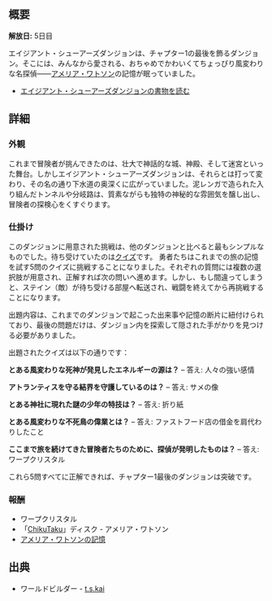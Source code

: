 <!-- title: エイジアント・シューアーズダンジョン -->
<!-- quote: でっかいことをやりたい！世紀の事件を解き明かすんだ！ -->
<!-- chapters: 0 -->
<!-- images: (エイジアント・シューアーズダンジョン入口), (エイジアント・シューアーズダンジョン概要 #1), (エイジアント・シューアーズダンジョン概要 #2), (エイジアント・シューアーズダンジョン概要 #3), (勇者たちがダンジョンを探索する様子)  -->
<!-- model: false -->

## 概要

**解放日:** 5日目

エイジアント・シューアーズダンジョンは、チャプター1の最後を飾るダンジョン。そこには、みんなから愛される、おちゃめでかわいくてちょっぴり風変わりな名探偵――[アメリア・ワトソン](#entry:ame-entry)の記憶が眠っていました。

- [エイジアント・シューアーズダンジョンの書物を読む](#text:ancient-sewers-dungeon-lore)

## 詳細

### 外観

これまで冒険者が挑んできたのは、壮大で神話的な城、神殿、そして迷宮といった舞台。しかしエイジアント・シューアーズダンジョンは、それらとは打って変わり、その名の通り下水道の奥深くに広がっていました。泥レンガで造られた入り組んだトンネルや分岐路は、質素ながらも独特の神秘的な雰囲気を醸し出し、冒険者の探検心をくすぐります。

### 仕掛け

このダンジョンに用意された挑戦は、他のダンジョンと比べると最もシンプルなものでした。待ち受けていたのは[クイズ](https://www.youtube.com/live/i7g-HJMqZ_E?si=mMXZ1h38Mujkzloh&t=4056)です。
勇者たちはこれまでの旅の記憶を試す5問のクイズに挑戦することになりました。それぞれの質問には複数の選択肢が用意され、正解すれば次の問いへ進めます。しかし、もし間違ってしまうと、ステイン（敵）が待ち受ける部屋へ転送され、戦闘を終えてから再挑戦することになります。

出題内容は、これまでのダンジョンで起こった出来事や記憶の断片に紐付けられており、最後の問題だけは、ダンジョン内を探索して隠された手がかりを見つける必要がありました。

出題されたクイズは以下の通りです：

**とある風変わりな死神が発見したエネルギーの源は？**
– 答え: 人々の強い感情

**アトランティスを守る結界を守護しているのは？**
– 答え: サメの像

**とある神社に現れた謎の少年の特技は？**
– 答え: 折り紙

**とある風変わりな不死鳥の偉業とは？**
– 答え: ファストフード店の借金を肩代わりしたこと

**ここまで旅を続けてきた冒険者たちのために、探偵が発明したものは？**
– 答え: ワープクリスタル

これら5問すべてに正解できれば、チャプター1最後のダンジョンは突破です。

### 報酬

- ワープクリスタル
- 「[ChikuTaku](https://www.youtube.com/watch?v=fYVweqOW31w&pp=ygUJY2hpa3V0YWt1)」ディスク - アメリア・ワトソン
- [アメリア・ワトソンの記憶](https://www.youtube.com/watch?v=jDmyL6CuzBU&pp=ygUacmVjb2xsZWN0aW9uIGFtZWxpYSB3YXRzb24%3D)

## 出典

- ワールドビルダー - [t.s.kai](https://x.com/tskai_xx/status/1832470327122935920/photo/1)
